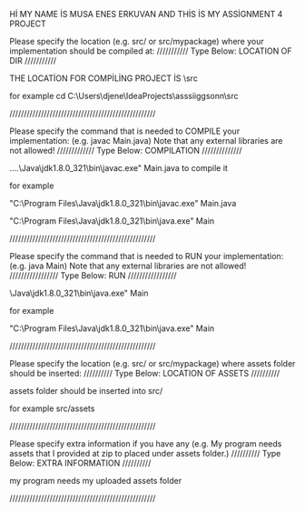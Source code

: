 Hİ MY NAME İS MUSA ENES ERKUVAN AND THİS İS MY ASSİGNMENT 4 PROJECT


Please specify the location (e.g. src/ or src/mypackage) 
where your implementation should be compiled at:
/////////// Type Below: LOCATION OF DIR ///////////

THE LOCATİON FOR COMPİLİNG PROJECT İS \src

for example 
  cd  C:\Users\djene\IdeaProjects\asssiiggsonn\src

///////////////////////////////////////////////////


Please specify the command that is needed 
to COMPILE your implementation:
(e.g. javac Main.java)
Note that any external libraries are not allowed!
///////////// Type Below: COMPILATION //////////////

....\Java\jdk1.8.0_321\bin\javac.exe" Main.java to compile it

for example 

"C:\Program Files\Java\jdk1.8.0_321\bin\javac.exe" Main.java

"C:\Program Files\Java\jdk1.8.0_321\bin\java.exe" Main


///////////////////////////////////////////////////


Please specify the command that is needed 
to RUN your implementation:
(e.g. java Main)
Note that any external libraries are not allowed!
///////////////// Type Below: RUN /////////////////


\Java\jdk1.8.0_321\bin\java.exe" Main

for example

"C:\Program Files\Java\jdk1.8.0_321\bin\java.exe" Main



///////////////////////////////////////////////////

Please specify the location (e.g. src/ or src/mypackage)
where assets folder should be inserted:
////////// Type Below: LOCATION OF ASSETS //////////

assets folder should be inserted into src/

for example src/assets

///////////////////////////////////////////////////

Please specify extra information if you have any
(e.g. My program needs assets that I provided at zip
to placed under assets folder.)
////////// Type Below: EXTRA INFORMATION //////////

my program needs my uploaded assets folder

///////////////////////////////////////////////////